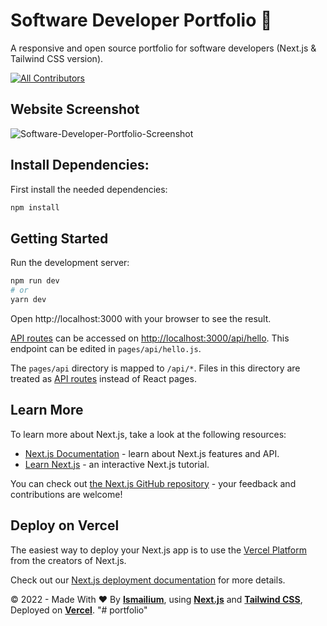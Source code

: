 # Software Developer Portfolio :100:
A responsive and open source portfolio for software developers (Next.js & Tailwind CSS version).

<!-- ALL-CONTRIBUTORS-BADGE:START - Do not remove or modify this section -->

[![All Contributors](https://img.shields.io/badge/all_contributors-1-orange.svg?style=flat-square)](#contributors-)

<!-- ALL-CONTRIBUTORS-BADGE:END -->

## Website Screenshot
<img src="./Software-Developer-Portfolio-Screenshot.png" alt="Software-Developer-Portfolio-Screenshot" />

## Install Dependencies:
First install the needed dependencies:
```bash
npm install
```

## Getting Started
Run the development server:

```bash
npm run dev
# or
yarn dev
```

Open http://localhost:3000 with your browser to see the result.

[API routes](https://nextjs.org/docs/api-routes/introduction) can be accessed on [http://localhost:3000/api/hello](http://localhost:3000/api/hello). This endpoint can be edited in `pages/api/hello.js`.

The `pages/api` directory is mapped to `/api/*`. Files in this directory are treated as [API routes](https://nextjs.org/docs/api-routes/introduction) instead of React pages.

## Learn More

To learn more about Next.js, take a look at the following resources:

- [Next.js Documentation](https://nextjs.org/docs) - learn about Next.js features and API.
- [Learn Next.js](https://nextjs.org/learn) - an interactive Next.js tutorial.

You can check out [the Next.js GitHub repository](https://github.com/vercel/next.js/) - your feedback and contributions are welcome!

## Deploy on Vercel

The easiest way to deploy your Next.js app is to use the [Vercel Platform](https://vercel.com/new?utm_medium=default-template&filter=next.js&utm_source=create-next-app&utm_campaign=create-next-app-readme) from the creators of Next.js.

Check out our [Next.js deployment documentation](https://nextjs.org/docs/deployment) for more details.

&copy; 2022 - Made With ❤️ By <a href="https://ismailium.vercel.app/"><b>Ismailium</b></a>, using <a href="https://nextjs.org/"><b>Next.js</b></a> and <a href="https://tailwindcss.com/"><b>Tailwind CSS</b></a>, Deployed on <a href="https://vercel.com/"><b>Vercel</b></a>.
"# portfolio" 
